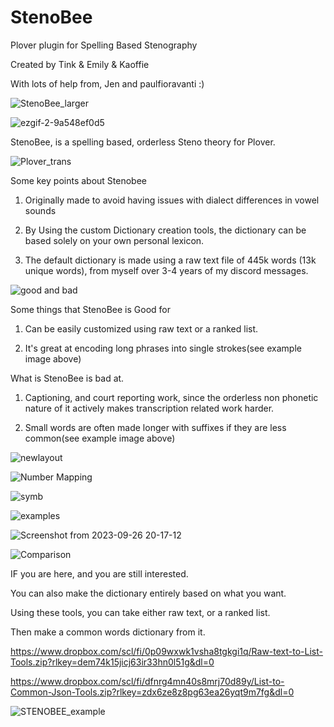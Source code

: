 # StenoBee
>

>
Plover plugin for Spelling Based Stenography
>
Created by Tink & Emily & Kaoffie
>
With lots of help from, Jen and paulfioravanti :)
>

>
![StenoBee_larger](https://github.com/Tink-Bell/StenoBee/assets/143440063/d2bb970e-0163-400d-a901-0e479134b88e)
>

>
![ezgif-2-9a548ef0d5](https://github.com/Tink-Bell/StenoBee/assets/143440063/1bc790b8-b83d-4e1a-a4f7-52ff6f215e7b)
>

>

>
StenoBee, is a spelling based, orderless Steno theory for Plover.
>

>
![Plover_trans](https://github.com/Tink-Bell/StenoBee/assets/143440063/a63cce07-d8e1-4d6b-bf80-89ff05a1cd79)
>

>
Some key points about Stenobee
>
1) Originally made to avoid having issues with dialect differences in vowel sounds
>
2) By Using the custom Dictionary creation tools, the dictionary can be based solely on your own personal lexicon.
>
3) The default dictionary is made using a raw text file of 445k words (13k unique words), from myself over 3-4 years of my discord messages.
>

>
![good and bad](https://github.com/Tink-Bell/StenoBee/assets/143440063/131f7453-2643-48d2-98e2-f517f8973f29)
>

>
Some things that StenoBee is Good for
>
1) Can be easily customized using raw text or a ranked list.
>
2) It's great at encoding long phrases into single strokes(see example image above)
>

>

>
What is StenoBee is bad at.
>
1) Captioning, and court reporting work, since the orderless non phonetic nature of it actively makes transcription related work harder.
>
2) Small words are often made longer with suffixes if they are less common(see example image above)
>

>
![newlayout](https://github.com/Tink-Bell/StenoBee/assets/143440063/64458a5f-b230-46f6-a254-20d46189f56a)
>

>
![Number Mapping](https://github.com/Tink-Bell/StenoBee/assets/143440063/5d05e90d-5b49-402d-a0f1-a75bd1e15633)
>

>
![symb](https://github.com/Tink-Bell/StenoBee/assets/143440063/0d6782ad-ca47-4e3f-9bf3-9ffa05324232)
>

>
![examples](https://github.com/Tink-Bell/StenoBee/assets/143440063/a28a3695-86d0-4463-a5e6-3cf9dd6050b4)
>

>
![Screenshot from 2023-09-26 20-17-12](https://github.com/Tink-Bell/StenoBee/assets/143440063/c6d5c685-e5ca-4707-8218-0b65ffb7bcd2)
>

>
![Comparison](https://github.com/Tink-Bell/StenoBee/assets/143440063/ad3bdf0f-a322-47df-b9cf-7e5ad4d334ea)
>

>
IF you are here, and you are still interested.
>
You can also make the dictionary entirely based on what you want.
>
Using these tools, you can take either raw text, or a ranked list.
>
Then make a common words dictionary from it.
>

>
https://www.dropbox.com/scl/fi/0p09wxwk1vsha8tgkgi1q/Raw-text-to-List-Tools.zip?rlkey=dem74k15jicj63ir33hn0l51g&dl=0
>

>
https://www.dropbox.com/scl/fi/dfnrg4mn40s8mrj70d89y/List-to-Common-Json-Tools.zip?rlkey=zdx6ze8z8pg63ea26yqt9m7fg&dl=0
>

>
![STENOBEE_example](https://github.com/Tink-Bell/StenoBee/assets/143440063/d35d6ba6-cf48-4928-ad1b-6ac3a1719c6b)
>
